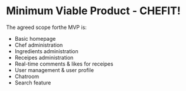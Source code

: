 # Minimum Viable Product - CHEFIT!

The agreed scope forthe MVP is:

* Basic homepage
* Chef administration
* Ingredients administration
* Receipes administration
* Real-time comments & likes for receipes
* User management & user profile
* Chatroom
* Search feature
